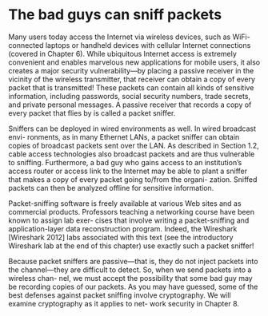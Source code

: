 # The bad guys can sniff packets

Many users today access the Internet via wireless devices, such as WiFi-connected laptops or handheld devices with cellular Internet connections (covered in Chapter 6). While ubiquitous Internet access is extremely convenient and enables marvelous new applications for mobile users, it also creates a major security vulnerability—by placing a passive receiver in the vicinity of the wireless transmitter, that receiver can obtain a copy of every packet that is transmitted! These packets can contain all kinds of sensitive information, including passwords, social security numbers, trade secrets, and private personal messages. A passive receiver that records a copy of every packet that flies by is called a packet sniffer.

Sniffers can be deployed in wired environments as well. In wired broadcast envi- ronments, as in many Ethernet LANs, a packet sniffer can obtain copies of broadcast packets sent over the LAN. As described in Section 1.2, cable access technologies also broadcast packets and are thus vulnerable to sniffing. Furthermore, a bad guy who gains access to an institution’s access router or access link to the Internet may be able to plant a sniffer that makes a copy of every packet going to/from the organi- zation. Sniffed packets can then be analyzed offline for sensitive information.

Packet-sniffing software is freely available at various Web sites and as commercial products. Professors teaching a networking course have been known to assign lab exer- cises that involve writing a packet-sniffing and application-layer data reconstruction program. Indeed, the Wireshark [Wireshark 2012] labs associated with this text (see the introductory Wireshark lab at the end of this chapter) use exactly such a packet sniffer!

Because packet sniffers are passive—that is, they do not inject packets into the channel—they are difficult to detect. So, when we send packets into a wireless chan- nel, we must accept the possibility that some bad guy may be recording copies of our packets. As you may have guessed, some of the best defenses against packet sniffing involve cryptography. We will examine cryptography as it applies to net- work security in Chapter 8.

